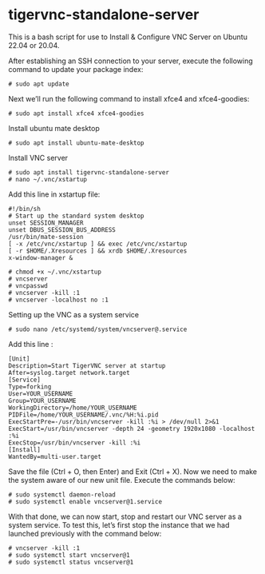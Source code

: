 # tigervnc-standalone-server

This is a bash script for use to Install & Configure VNC Server on Ubuntu 22.04 or 20.04.

After establishing an SSH connection to your server, execute the following command to update your package index:
```
# sudo apt update
```

Next we’ll run the following command to install xfce4 and xfce4-goodies:
```
# sudo apt install xfce4 xfce4-goodies
```

Install ubuntu mate desktop
```
# sudo apt install ubuntu-mate-desktop
```

Install VNC server
```
# sudo apt install tigervnc-standalone-server
# nano ~/.vnc/xstartup
```
Add this line in xstartup file:
```
#!/bin/sh
# Start up the standard system desktop
unset SESSION_MANAGER
unset DBUS_SESSION_BUS_ADDRESS
/usr/bin/mate-session
[ -x /etc/vnc/xstartup ] && exec /etc/vnc/xstartup
[ -r $HOME/.Xresources ] && xrdb $HOME/.Xresources
x-window-manager &

```
```
# chmod +x ~/.vnc/xstartup
# vncserver
# vncpasswd
# vncserver -kill :1
# vncserver -localhost no :1
```
Setting up the VNC as a system service
```
# sudo nano /etc/systemd/system/vncserver@.service
```
Add this line :
```
[Unit]
Description=Start TigerVNC server at startup
After=syslog.target network.target
[Service]
Type=forking
User=YOUR_USERNAME
Group=YOUR_USERNAME
WorkingDirectory=/home/YOUR_USERNAME
PIDFile=/home/YOUR_USERNAME/.vnc/%H:%i.pid
ExecStartPre=-/usr/bin/vncserver -kill :%i > /dev/null 2>&1
ExecStart=/usr/bin/vncserver -depth 24 -geometry 1920x1080 -localhost :%i
ExecStop=/usr/bin/vncserver -kill :%i
[Install]
WantedBy=multi-user.target
```
Save the file (Ctrl + O, then Enter) and Exit (Ctrl + X).
Now we need to make the system aware of our new unit file. Execute the commands below:
```
# sudo systemctl daemon-reload
# sudo systemctl enable vncserver@1.service
```
With that done, we can now start, stop and restart our VNC server as a system service. To test this, let’s first stop the instance that we had launched previously with the command below:
```
# vncserver -kill :1
# sudo systemctl start vncserver@1
# sudo systemctl status vncserver@1
```
